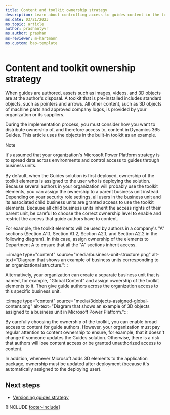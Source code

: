 ```yaml
---
title: Content and toolkit ownership strategy
description: Learn about controlling access to guides content in the toolkit in a regulated industry.
ms.date: 03/21/2023
ms.topic: article
author: prashantyvr
ms.author: prashan
ms-reviewer: m-hartmann
ms.custom: bap-template
---
```


# Content and toolkit ownership strategy

When guides are authored, assets such as images, videos, and 3D objects are at the author's disposal. A toolkit that is pre-installed includes standard objects, such as pointers and arrows. All other content, such as 3D objects of machine parts and approved company logos, is provided by your organization or its suppliers.

During the implementation process, you must consider how you want to distribute ownership of, and therefore access to, content in Dynamics 365 Guides. This article uses the objects in the built-in toolkit as an example.

> [!NOTE]
> It's assumed that your organization's Microsoft Power Platform strategy is to spread data across environments and control access to guides through business units.

By default, when the Guides solution is first deployed, ownership of the toolkit elements is assigned to the user who is deploying the solution. Because several authors in your organization will probably use the toolkit elements, you can assign the ownership to a parent business unit instead. Depending on your security role settings, all users in the business unit and its associated child business units are granted access to use the toolkit elements. Because all child business units inherit the access rights of their parent unit, be careful to choose the correct ownership level to enable and restrict the access that guide authors have to content.

For example, the toolkit elements will be used by authors in a company's "A" sections (Section A1.1, Section A1.2, Section A2.1, and Section A2.2 in the following diagram). In this case, assign ownership of the elements to Department A to ensure that all the "A" sections inherit access.

:::image type="content" source="media/business-unit-structure.png" alt-text="Diagram that shows an example of business units corresponding to an organizational structure.":::

Alternatively, your organization can create a separate business unit that is named, for example, "Global Content" and assign ownership of the toolkit elements to it. Then give guide authors across the organization access to this specific business unit.

:::image type="content" source="media/3dobjects-assigned-global-content.png" alt-text="Diagram that shows an example of 3D objects assigned to a business unit in Microsoft Power Platform.":::

By carefully choosing the ownership of the toolkit, you can enable broad access to content for guide authors. However, your organization must pay regular attention to content ownership to ensure, for example, that it doesn't change if someone updates the Guides solution. Otherwise, there is a risk that authors will lose content access or be granted unauthorized access to content.

In addition, whenever Microsoft adds 3D elements to the application package, ownership must be updated after deployment (because it's automatically assigned to the deploying user).

## Next steps

- [Versioning guides strategy](strategy-for-versioning-guides.md)

[!INCLUDE [footer-include](../../includes/footer-banner.md)]
